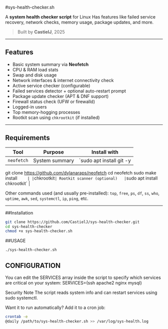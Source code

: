#sys-health-checker.sh

A **system health checker script** for Linux
Has features like failed service recovery, network checks, memory usage, package updates, and more.

>  Built by **CastielJ**, 2025

---

##  Features

-  Basic system summary via **Neofetch**
-  CPU & RAM load stats
-  Swap and disk usage
-  Network interfaces & internet connectivity check
-  Active service checker (configurable)
-  Failed services detector + optional auto-restart prompt
-  Package update checker (APT & DNF support)
-  Firewall status check (UFW or firewalld)
-  Logged-in users
-  Top memory-hogging processes
-  Rootkit scan using `chkrootkit` (if installed)

---

## Requirements

| Tool         | Purpose                      | Install with                     |
|--------------|------------------------------|----------------------------------|
| `neofetch`   | System summary               | `sudo apt install git -y
git clone https://github.com/dylanaraps/neofetch
cd neofetch
sudo make install
`     |
| `chkrootkit` | Rootkit scanner (optional)   | `sudo apt install chkrootkit`   |

Other commands used (and usually pre-installed): `top`, `free`, `ps`, `df`, `ss`, `who`, `uptime`, `awk`, `sed`, `systemctl`, `ip`, `ping`, etc.

---

##Installation

```bash
git clone https://github.com/CastielJ/sys-health-checker.git
cd sys-health-checker
chmod +x sys-health-checker.sh

```
##USAGE

```bash
./sys-health-checker.sh
```

## CONFIGURATION

You can edit the SERVICES array inside the script to specify which services are critical on your system:
SERVICES=(ssh apache2 nginx mysql)

Security Note
The script reads system info and can restart services using sudo systemctl.

Want it to run automatically?
Add it to a cron job:

```bash
crontab -e
@daily /path/to/sys-health-checker.sh >> /var/log/sys-health.log
```

